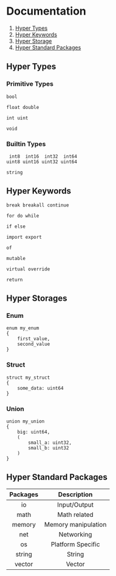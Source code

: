 # Documentation

1. [Hyper Types](#hyper-types)
2. [Hyper Keywords](#hyper-keywords)
3. [Hyper Storage](#hyper-storage)
4. [Hyper Standard Packages](#hyper-standard-packages)

## Hyper Types

### Primitive Types
```hyper
bool

float double

int uint

void
```

### Builtin Types
```hyper
 int8  int16  int32  int64
uint8 uint16 uint32 uint64

string
```

## Hyper Keywords
```hyper
break breakall continue

for do while

if else

import export

of

mutable

virtual override

return
```

## Hyper Storages

### Enum
```hyper
enum my_enum
{
    first_value,
    second_value
}
```

### Struct
```hyper
struct my_struct
{
    some_data: uint64
}
```

### Union
```hyper
union my_union
{
    big: uint64,
    (
        small_a: uint32,
        small_b: uint32
    )
}
```

## Hyper Standard Packages
| Packages |     Description     |
|:--------:|:-------------------:|
|    io    |     Input/Output    |
|   math   |     Math related    |
|  memory  | Memory manipulation |
|    net   |      Networking     |
|    os    |  Platform Specific  |
|  string  |        String       |
|  vector  |        Vector       |
